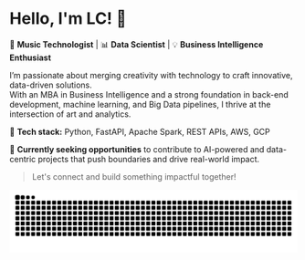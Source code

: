 # Hello, I'm LC! 👋

🎵 **Music Technologist** | 📊 **Data Scientist** | 💡 **Business Intelligence Enthusiast**

I’m passionate about merging creativity with technology to craft innovative, data-driven solutions.  
With an MBA in Business Intelligence and a strong foundation in back-end development, machine learning, and Big Data pipelines, I thrive at the intersection of art and analytics.

🔧 **Tech stack:** Python, FastAPI, Apache Spark, REST APIs, AWS, GCP

🚀 **Currently seeking opportunities** to contribute to AI-powered and data-centric projects that push boundaries and drive real-world impact.

> Let's connect and build something impactful together!


![Snake Game Dark](https://github.com/lcarcos/lcarcos/blob/output/github-contribution-grid-snake-dark.svg)

###
